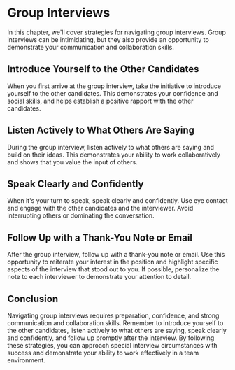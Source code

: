 Group Interviews
=======================================================================

In this chapter, we'll cover strategies for navigating group interviews. Group interviews can be intimidating, but they also provide an opportunity to demonstrate your communication and collaboration skills.

Introduce Yourself to the Other Candidates
------------------------------------------

When you first arrive at the group interview, take the initiative to introduce yourself to the other candidates. This demonstrates your confidence and social skills, and helps establish a positive rapport with the other candidates.

Listen Actively to What Others Are Saying
-----------------------------------------

During the group interview, listen actively to what others are saying and build on their ideas. This demonstrates your ability to work collaboratively and shows that you value the input of others.

Speak Clearly and Confidently
-----------------------------

When it's your turn to speak, speak clearly and confidently. Use eye contact and engage with the other candidates and the interviewer. Avoid interrupting others or dominating the conversation.

Follow Up with a Thank-You Note or Email
----------------------------------------

After the group interview, follow up with a thank-you note or email. Use this opportunity to reiterate your interest in the position and highlight specific aspects of the interview that stood out to you. If possible, personalize the note to each interviewer to demonstrate your attention to detail.

Conclusion
----------

Navigating group interviews requires preparation, confidence, and strong communication and collaboration skills. Remember to introduce yourself to the other candidates, listen actively to what others are saying, speak clearly and confidently, and follow up promptly after the interview. By following these strategies, you can approach special interview circumstances with success and demonstrate your ability to work effectively in a team environment.
